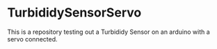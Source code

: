 # TurbididySensorServo
This is a repository testing out a Turbididy Sensor on an arduino with a servo connected.
